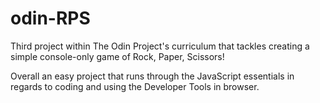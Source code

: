 # odin-RPS
Third project within The Odin Project's curriculum that tackles creating a simple console-only game of Rock, Paper, Scissors!

Overall an easy project that runs through the JavaScript essentials in regards to coding and using the Developer Tools in browser.
